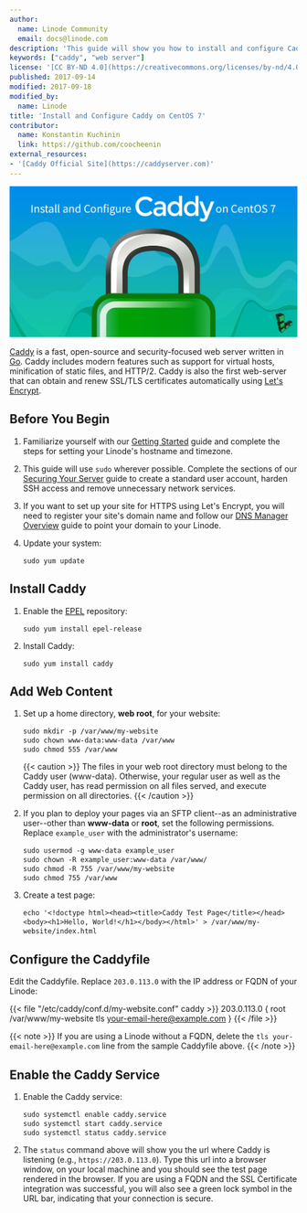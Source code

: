 ```yaml
---
author:
  name: Linode Community
  email: docs@linode.com
description: 'This guide will show you how to install and configure Caddy and run it as a systemd service.'
keywords: ["caddy", "web server"]
license: '[CC BY-ND 4.0](https://creativecommons.org/licenses/by-nd/4.0)'
published: 2017-09-14
modified: 2017-09-18
modified_by:
  name: Linode
title: 'Install and Configure Caddy on CentOS 7'
contributor:
  name: Konstantin Kuchinin
  link: https://github.com/coocheenin
external_resources:
- '[Caddy Official Site](https://caddyserver.com)'
---
```



![Install Caddy on CentOS](/docs/assets/caddy/Caddy.jpg)

[Caddy](https://caddyserver.com/) is a fast, open-source and security-focused web server written in [Go](https://golang.org/). Caddy includes modern features such as support for virtual hosts, minification of static files, and HTTP/2. Caddy is also the first web-server that can obtain and renew SSL/TLS certificates automatically using [Let's Encrypt](https://letsencrypt.org/).

## Before You Begin

1.  Familiarize yourself with our [Getting Started](/docs/getting-started) guide and complete the steps for setting your Linode's hostname and timezone.

2.  This guide will use `sudo` wherever possible. Complete the sections of our [Securing Your Server](/docs/security/securing-your-server) guide to create a standard user account, harden SSH access and remove unnecessary network services.

3.  If you want to set up your site for HTTPS using Let's Encrypt, you will need to register your site's domain name and follow our [DNS Manager Overview](/docs/networking/dns/dns-manager-overview#add-records) guide to point your domain to your Linode.

4.  Update your system:

        sudo yum update

## Install Caddy

1.  Enable the [EPEL](https://fedoraproject.org/wiki/EPEL) repository:

        sudo yum install epel-release

2.  Install Caddy:

        sudo yum install caddy

## Add Web Content

1.  Set up a home directory, **web root**, for your website:

        sudo mkdir -p /var/www/my-website
        sudo chown www-data:www-data /var/www
        sudo chmod 555 /var/www

    {{< caution >}}
The files in your web root directory must belong to the Caddy user (www-data). Otherwise, your regular user as well as the Caddy user, has read permission on all files served, and execute permission on all directories.
{{< /caution >}}

2.  If you plan to deploy your pages via an SFTP client--as an administrative user--other than **www-data** or **root**, set the following permissions. Replace `example_user` with the administrator's username:

        sudo usermod -g www-data example_user
        sudo chown -R example_user:www-data /var/www/
        sudo chmod -R 755 /var/www/my-website
        sudo chmod 755 /var/www

3.  Create a test page:

        echo '<!doctype html><head><title>Caddy Test Page</title></head><body><h1>Hello, World!</h1></body></html>' > /var/www/my-website/index.html


## Configure the Caddyfile

Edit the Caddyfile. Replace `203.0.113.0` with the IP address or FQDN of your Linode:

{{< file "/etc/caddy/conf.d/my-website.conf" caddy >}}
203.0.113.0 {
root /var/www/my-website
tls your-email-here@example.com
}
{{< /file >}}


{{< note >}}
If you are using a Linode without a FQDN, delete the `tls your-email-here@example.com` line from the sample Caddyfile above.
{{< /note >}}

## Enable the Caddy Service

1.  Enable the Caddy service:

        sudo systemctl enable caddy.service
        sudo systemctl start caddy.service
        sudo systemctl status caddy.service

2.  The `status` command above will show you the url where Caddy is listening (e.g., `https://203.0.113.0`). Type this url into a browser window, on your local machine and you should see the test page rendered in the browser. If you are using a FQDN and the SSL Certificate integration was successful, you will also see a green lock symbol in the URL bar, indicating that your connection is secure.
